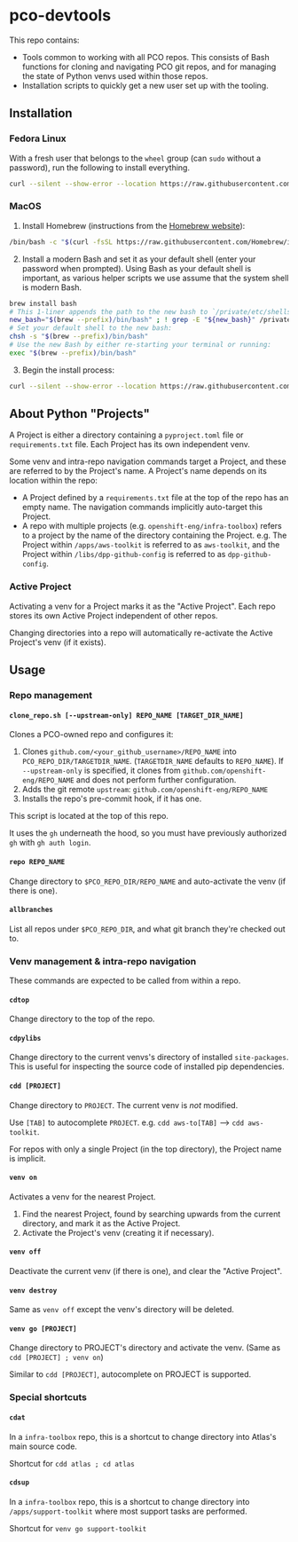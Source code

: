 # pco-devtools

This repo contains:
* Tools common to working with all PCO repos. This consists of Bash functions for cloning and navigating PCO git
  repos, and for managing the state of Python venvs used within those repos.
* Installation scripts to quickly get a new user set up with the tooling.



## Installation

### Fedora Linux

With a fresh user that belongs to the `wheel` group (can `sudo` without a password), run the following to install
everything.

```bash
curl --silent --show-error --location https://raw.githubusercontent.com/openshift-eng/pco-devtools/main/bootstrap.sh | bash
```

### MacOS

1. Install Homebrew (instructions from the [Homebrew website](https://brew.sh/)):

```bash
/bin/bash -c "$(curl -fsSL https://raw.githubusercontent.com/Homebrew/install/HEAD/install.sh)"
```

2. Install a modern Bash and set it as your default shell (enter your password when prompted). Using Bash as your
   default shell is important, as various helper scripts we use assume that the system shell is modern Bash.

```bash
brew install bash
# This 1-liner appends the path to the new bash to `/private/etc/shells`.
new_bash="$(brew --prefix)/bin/bash" ; ! grep -E "${new_bash}" /private/etc/shells >/dev/null && (echo "${new_bash}" | sudo tee -a /private/etc/shells)
# Set your default shell to the new bash:
chsh -s "$(brew --prefix)/bin/bash"
# Use the new Bash by either re-starting your terminal or running:
exec "$(brew --prefix)/bin/bash"
```

3. Begin the install process:

```bash
curl --silent --show-error --location https://raw.githubusercontent.com/openshift-eng/pco-devtools/main/bootstrap.sh | bash
```


## About Python "Projects"

A Project is either a directory containing a `pyproject.toml` file or `requirements.txt` file. Each Project has
its own independent venv.

Some venv and intra-repo navigation commands target a Project, and these are referred to by the Project's name.
A Project's name depends on its location within the repo:

- A Project defined by a `requirements.txt` file at the top of the repo has an empty name. The navigation
  commands implicitly auto-target this Project.
- A repo with multiple projects (e.g. `openshift-eng/infra-toolbox`) refers to a project by the name of the directory
  containing the Project.  e.g. The Project within `/apps/aws-toolkit` is referred to as `aws-toolkit`, and the
  Project within `/libs/dpp-github-config` is referred to as `dpp-github-config`.

### Active Project

Activating a venv for a Project marks it as the "Active Project".  Each repo stores its own Active Project
independent of other repos.

Changing directories into a repo will automatically re-activate the Active Project's venv (if it exists).


## Usage

### Repo management

#### `clone_repo.sh [--upstream-only] REPO_NAME [TARGET_DIR_NAME]`

Clones a PCO-owned repo and configures it:

1. Clones `github.com/<your_github_username>/REPO_NAME` into `PCO_REPO_DIR/TARGETDIR_NAME`. (`TARGETDIR_NAME` defaults
   to `REPO_NAME`). If `--upstream-only` is specified, it clones from `github.com/openshift-eng/REPO_NAME` and
   does not perform further configuration.
2. Adds the git remote `upstream`: `github.com/openshift-eng/REPO_NAME`
3. Installs the repo's pre-commit hook, if it has one.

This script is located at the top of this repo.

It uses the `gh` underneath the hood, so you must have previously authorized `gh` with `gh auth login`.


#### `repo REPO_NAME`

Change directory to `$PCO_REPO_DIR/REPO_NAME` and auto-activate the venv (if there is one).


#### `allbranches`
List all repos under `$PCO_REPO_DIR`, and what git branch they're checked out to.


### Venv management & intra-repo navigation

These commands are expected to be called from within a repo.

#### `cdtop`

Change directory to the top of the repo.


#### `cdpylibs`
Change directory to the current venvs's directory of installed `site-packages`. This is useful for inspecting the
source code of installed pip dependencies.


#### `cdd [PROJECT]`

Change directory to `PROJECT`. The current venv is _not_ modified.

Use `[TAB]` to autocomplete `PROJECT`. e.g. `cdd aws-to[TAB]` --> `cdd aws-toolkit`.

For repos with only a single Project (in the top directory), the Project name is implicit.


#### `venv on`

Activates a venv for the nearest Project.

1. Find the nearest Project, found by searching upwards from the current directory, and mark it as the Active Project.
2. Activate the Project's venv (creating it if necessary).


#### `venv off`

Deactivate the current venv (if there is one), and clear the "Active Project".


#### `venv destroy`

Same as `venv off` except the venv's directory will be deleted.


#### `venv go [PROJECT]`

Change directory to PROJECT's directory and activate the venv. (Same as `cdd [PROJECT] ; venv on`)

Similar to `cdd [PROJECT]`, autocomplete on PROJECT is supported.


### Special shortcuts

#### `cdat`

In a `infra-toolbox` repo, this is a shortcut to change directory into Atlas's main source code.

Shortcut for `cdd atlas ; cd atlas`


#### `cdsup`

In a `infra-toolbox` repo, this is a shortcut to change directory into `/apps/support-toolkit` where most support
tasks are performed.

Shortcut for `venv go support-toolkit`
